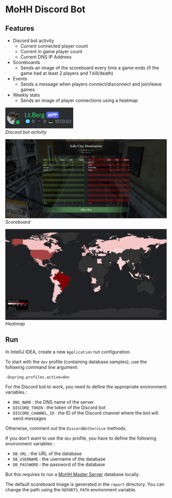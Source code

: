 # MoHH Discord Bot

## Features
- Discord bot activity
  - Current connected player count
  - Current in game player count
  - Current DNS IP Address
- Scoreboards
  - Sends an image of the scoreboard every time a game ends (if the game had at least 2 players and 1 kill/death) 
- Events
  - Sends a message when players connect/disconnect and join/leave games
- Weekly stats
  - Sends an image of player connections using a heatmap

<img src="doc/bot-activity.png" alt="bot activity" /><br/>
*Discord bot activity*

<img src="doc/scoreboard.png" alt="scoreboard" /><br/>
*Scoreboard*

<img src="doc/heatmap.png" alt="heatmap" /><br/>
*Heatmap*

## Run

In IntelliJ IDEA, create a new `Application` run configuration.  

To start with the `dev` profile (containing database samples), use the following command line argument:
```
-Dspring.profiles.active=dev
```

For the Discord bot to work, you need to define the appropriate environment variables :
- `DNS_NAME` : the DNS name of the server
- `DISCORD_TOKEN` : the token of the Discord bot
- `DISCORD_CHANNEL_ID` : the ID of the Discord channel where the bot will send messages

Otherwise, comment out the `DiscordBotService` methods.  

If you don't want to use the `dev` profile, you have to define the following environment variables :
- `DB_URL` : the URL of the database
- `DB_USERNAME` : the username of the database
- `DB_PASSWORD` : the password of the database

But this requires to run a [MoHH Master Server](https://github.com/a-blondel/mohh-master-server) database locally.  

The default scoreboard image is generated in the `report` directory. You can change the path using the `REPORTS_PATH` environment variable.  
